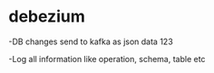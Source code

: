 # debezium
-DB changes send to kafka as json data 123

-Log all information like operation, schema, table etc
